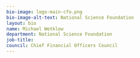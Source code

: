 ```yaml
---
bio-image: logo-main-cfo.png
bio-image-alt-text: National Science Foundation
layout: bio
name: Michael Wetklow
department: National Science Foundation
job-title: 
council: Chief Financial Officers Council
---
```

